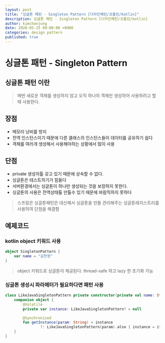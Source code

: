 ```yaml
---
layout: post
title: "싱글톤 패턴 - Singleton Pattern [디자인패턴/코틀린/kotlin]"
description: 싱글톤 패턴 - Singleton Pattern [디자인패턴/코틀린/kotlin]
author: kimchanjung
date: 2020-05-25 09:00:00 +0900
categories: design pattern
published: true
---
```


# 싱글톤 패턴 - Singleton Pattern

## 싱글톤 패턴 이란
> 매번 새로운 객체를 생성하지 않고 오직 하나의 객체만 생성하어 사용하려고 할때 사용한다.

## 장점
- 메모리 낭비를 방지
- 전역 인스턴스이기 때문에 다른 클래스의 인스턴스들이 데이터를 공유하기 쉽다
- 객체를 여러개 생성해서 사용해야하는 상황에서 많이 사용 

## 단점
- private 생성자톨 갖고 있기 때문에 상속할 수 없다.
- 싱글톤은 테스트하기가 힘들다
- 서버환경에서는 싱글톤이 하나만 생성되는 것을 보장하지 못한다.
- 싱글톤의 사용은 전역상태톨 만톨수 있기 때문에 바람직하지 못하다

> 스프링은 싱글톤패턴은 대신해서 싱글톤을 만들 관리해주는 싱글톤레지스트리를 사용하여 단점을 해결함

## 예제코드
### kotlin object 키워드 사용 
```kotlin
object SingletonPattern {
    var name = "김찬정"
}
```
> object 키워드로 싱글톤이 제공된다. thread-safe 하고 lazy 한 초기화 가능

### 싱글톤 생성시 파라메터가 필요하다면 패턴 사용 
```kotlin
class LikeJavaSingletonPattern private constructor(private val name: String) {
    companion object {
        @Volatile
        private var instance: LikeJavaSingletonPattern? = null

        @Synchronized
        fun getInstance(param: String) = instance
                ?: LikeJavaSingletonPattern(param).also { instance = it }
    }
}
```
